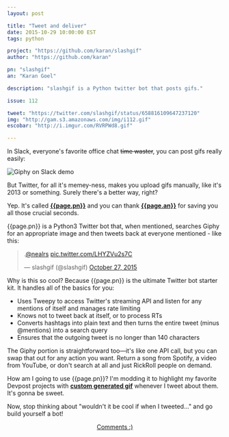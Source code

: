 ```yaml
---
layout: post

title: "Tweet and deliver"
date: 2015-10-29 10:00:00 EST
tags: python

project: "https://github.com/karan/slashgif"
author: "https://github.com/karan"

pn: "slashgif"
an: "Karan Goel"

description: "slashgif is a Python twitter bot that posts gifs."

issue: 112

tweet: "https://twitter.com/slashgif/status/658816109647237120"
img: "http://gam.s3.amazonaws.com/img/i112.gif"
escobar: "http://i.imgur.com/RVRPWd8.gif"

---
```


In Slack, everyone's favorite office chat <span style="text-decoration: line-through;">time waster</span>, you can post gifs really easily:

<img src="{{page.img}}" class="demo" alt="Giphy on Slack demo">

But Twitter, for all it's memey-ness, makes you upload gifs manually, like it's 2013 or something. Surely there's a better way, right?

Yep. It's called <strong><a href="{{page.project}}" title="{{page.pn}} on GitHub" target="_blank">{{page.pn}}</a></strong> and you can thank <strong><a href="{{page.author}}" title="{{page.an}} on GitHub" target="_blank">{{page.an}}</a></strong> for saving you all those crucial seconds.

{{page.pn}} is a Python3 Twitter bot that, when mentioned, searches Giphy for an appropriate image and then tweets back at everyone mentioned - like this:

<blockquote class="twitter-tweet" lang="en"><p lang="und" dir="ltr">.<a href="https://twitter.com/nealrs">@nealrs</a> <a href="https://t.co/LHYZVu2s7C">pic.twitter.com/LHYZVu2s7C</a></p>&mdash; slashgif (@slashgif) <a href="https://twitter.com/slashgif/status/658816109647237120">October 27, 2015</a></blockquote>
<script async src="//platform.twitter.com/widgets.js" charset="utf-8"></script>

Why is this so cool? Because {{page.pn}} is the ultimate Twitter bot starter kit. It handles all of the basics for you:

- Uses Tweepy to access Twitter's streaming API and listen for any mentions of itself and manages rate limiting
- Knows not to tweet back at itself, or to process RTs
- Converts hashtags into plain text and then turns the entire tweet (minus @mentions) into a search query
- Ensures that the outgoing tweet is no longer than 140 characters

The Giphy portion is straightforward too&mdash;it's like one API call, but you can swap that out for any action you want. Return a song from Spotify, a video from YouTube, or don't search at all and just RickRoll people on demand.

How am I going to use {{page.pn}}? I'm modding it to highlight my favorite Devpost projects with <strong><a href="{{page.escobar}}" title="Escobar demo gif" target="_blank">custom generated gif</a></strong> whenever I tweet about them. It's gonna be sweet.

Now, stop thinking about "wouldn't it be cool if when I tweeted&hellip;" and go build yourself a bot!

<center><a href="{{ page.url }}#comments" class="btn btn-primary btn-comment" title="Discuss this issue of Git @ Me online">Comments :)</a></center>
